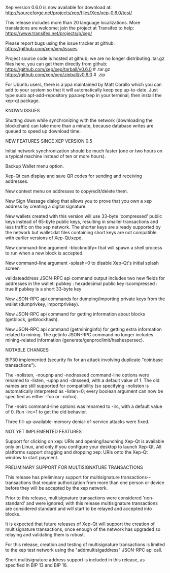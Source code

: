 Xep version 0.6.0 is now available for download at:
http://sourceforge.net/projects/xep/files/Xep/xep-0.6.0/test/

This release includes more than 20 language localizations.
More translations are welcome; join the
project at Transifex to help:
https://www.transifex.net/projects/p/xep/

Please report bugs using the issue tracker at github:
https://github.com/xep/xep/issues

Project source code is hosted at github; we are no longer
distributing .tar.gz files here, you can get them
directly from github:
https://github.com/xep/xep/tarball/v0.6.0  # .tar.gz
https://github.com/xep/xep/zipball/v0.6.0  # .zip

For Ubuntu users, there is a ppa maintained by Matt Corallo which
you can add to your system so that it will automatically keep
xep up-to-date.  Just type
sudo apt-add-repository ppa:xep/xep
in your terminal, then install the xep-qt package.


KNOWN ISSUES

Shutting down while synchronizing with the network
(downloading the blockchain) can take more than a minute,
because database writes are queued to speed up download
time.


NEW FEATURES SINCE XEP VERSION 0.5

Initial network synchronization should be much faster
(one or two hours on a typical machine instead of ten or more
hours).

Backup Wallet menu option.

Xep-Qt can display and save QR codes for sending
and receiving addresses.

New context menu on addresses to copy/edit/delete them.

New Sign Message dialog that allows you to prove that you
own a xep address by creating a digital
signature.

New wallets created with this version will
use 33-byte 'compressed' public keys instead of
65-byte public keys, resulting in smaller
transactions and less traffic on the xep
network. The shorter keys are already supported
by the network but wallet.dat files containing
short keys are not compatible with earlier
versions of Xep-Qt/xepd.

New command-line argument -blocknotify=<command>
that will spawn a shell process to run <command> 
when a new block is accepted.

New command-line argument -splash=0 to disable
Xep-Qt's initial splash screen

validateaddress JSON-RPC api command output includes
two new fields for addresses in the wallet:
pubkey : hexadecimal public key
iscompressed : true if pubkey is a short 33-byte key

New JSON-RPC api commands for dumping/importing
private keys from the wallet (dumprivkey, importprivkey).

New JSON-RPC api command for getting information about
blocks (getblock, getblockhash).

New JSON-RPC api command (getmininginfo) for getting
extra information related to mining. The getinfo
JSON-RPC command no longer includes mining-related
information (generate/genproclimit/hashespersec).



NOTABLE CHANGES

BIP30 implemented (security fix for an attack involving
duplicate "coinbase transactions").

The -nolisten, -noupnp and -nodnsseed command-line
options were renamed to -listen, -upnp and -dnsseed,
with a default value of 1. The old names are still
supported for compatibility (so specifying -nolisten
is automatically interpreted as -listen=0; every
boolean argument can now be specified as either
-foo or -nofoo).

The -noirc command-line options was renamed to
-irc, with a default value of 0. Run -irc=1 to
get the old behavior.

Three fill-up-available-memory denial-of-service
attacks were fixed.


NOT YET IMPLEMENTED FEATURES

Support for clicking on xep: URIs and
opening/launching Xep-Qt is available only on Linux,
and only if you configure your desktop to launch
Xep-Qt. All platforms support dragging and dropping
xep: URIs onto the Xep-Qt window to start
payment.


PRELIMINARY SUPPORT FOR MULTISIGNATURE TRANSACTIONS

This release has preliminary support for multisignature
transactions-- transactions that require authorization
from more than one person or device before they
will be accepted by the xep network.

Prior to this release, multisignature transactions
were considered 'non-standard' and were ignored;
with this release multisignature transactions are
considered standard and will start to be relayed
and accepted into blocks.

It is expected that future releases of Xep-Qt
will support the creation of multisignature transactions,
once enough of the network has upgraded so relaying
and validating them is robust.

For this release, creation and testing of multisignature
transactions is limited to the xep test network using
the "addmultisigaddress" JSON-RPC api call.

Short multisignature address support is included in this
release, as specified in BIP 13 and BIP 16.
